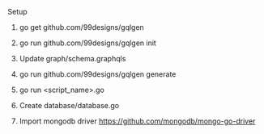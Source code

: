 Setup

1. go get github.com/99designs/gqlgen
2. go run github.com/99designs/gqlgen init
3. Update graph/schema.graphqls
4. go run github.com/99designs/gqlgen generate
5. go run <script_name>.go

6. Create database/database.go
7. Import mongodb driver
   https://github.com/mongodb/mongo-go-driver
